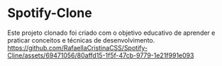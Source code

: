 # Spotify-Clone
Este projeto clonado foi criado com o objetivo educativo de aprender e praticar conceitos e técnicas de desenvolvimento. 
https://github.com/RafaellaCristinaCSS/Spotify-Cline/assets/69471056/80affd15-1f5f-47cb-9779-1e21f991e093

